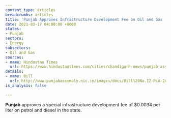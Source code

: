 ```yaml
---
content_type: articles
breadcrumbs: articles
title: 'Punjab Approves Infrastructure Development Fee on Oil and Gas '
date: 2021-03-17 04:00:00 +0000
states:
- Punjab
sectors:
- Energy
subsectors:
- Oil and Gas
sources:
- name: Hindustan Times
  url: https://www.hindustantimes.com/cities/chandigarh-news/punjab-assembly-passes-bill-to-levy-infrastructure-development-cess-on-petrol-diesel-101615406013198.html
details:
- name: Bill
  url: http://www.punjabassembly.nic.in/images/docs/Bill%20No.12-PLA-2021.pdf
is_analysis: false

---
```

**Punjab** approves a special infrastructure development fee of $0.0034 per liter on petrol and diesel in the state.